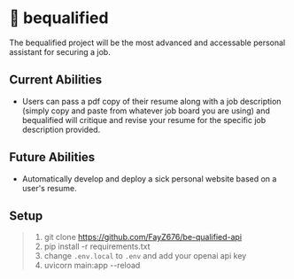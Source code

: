 # 🐝 bequalified

The bequalified project will be the most advanced and accessable personal assistant for securing a job.

## Current Abilities
- Users can pass a pdf copy of their resume along with a job description (simply copy and paste from whatever job board you are using) and bequalified will critique and revise your resume for the specific job description provided.

## Future Abilities
- Automatically develop and deploy a sick personal website based on a user's resume.

## Setup
> 1. git clone <https://github.com/FayZ676/be-qualified-api>
> 2. pip install -r requirements.txt
> 3. change `.env.local` to `.env` and add your openai api key
> 3. uvicorn main:app --reload
